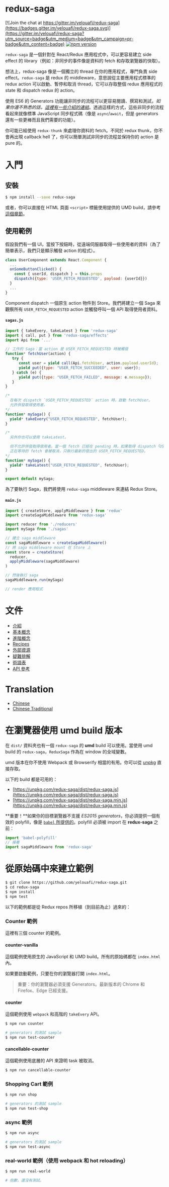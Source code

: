 # redux-saga

[![Join the chat at https://gitter.im/yelouafi/redux-saga](https://badges.gitter.im/yelouafi/redux-saga.svg)](https://gitter.im/yelouafi/redux-saga?utm_source=badge&utm_medium=badge&utm_campaign=pr-badge&utm_content=badge) [![npm version](https://img.shields.io/npm/v/redux-saga.svg?style=flat-square)](https://www.npmjs.com/package/redux-saga)

`redux-saga` 是一個針對在 React/Redux 應用程式中，可以更容易建立 side effect 的 library（例如：非同步的事件像是資料的 fetch 和存取瀏覽器的快取）。

想法上，redux-saga 像是一個獨立的 thread 在你的應用程式，專門負責 side effect。`redux-saga` 是 redux 的 middleware，意思說從主要應用程式標準的 redux action 可以啟動、暫停和取消 thread，它可以存取整個 redux 應用程式的 state 和 dispatch redux 的 action。

使用 ES6 的 Generators 功能讓非同步的流程可以更容易閱讀、撰寫和測試，*如果你還不熟悉的話，[這裡有一些介紹的連結](https://yelouafi.github.io/redux-saga/docs/ExternalResources.html)*。透過這樣的方式，這些非同步的流程看起來就像標準 JavaScript 同步程式碼（像是 `async`/`await`，但是 generators 還有一些更棒而且我們需要的功能）。

你可能已經使用 `redux-thunk` 來處理你資料的 fetch。不同於 redux thunk，你不會再出現 callback hell 了，你可以簡單測試非同步的流程並保持你的 action 是 pure 的。

# 入門

## 安裝

```sh
$ npm install --save redux-saga
```

或者，你可以直接在 HTML 頁面 `<script>` 標籤使用提供的 UMD build，請參考[這個章節](#using-umd-build-in-the-browser)。

## 使用範例

假設我們有一個 UI，當按下按鈕時，從遠端伺服器取得一些使用者的資料（為了簡單表示，我們只是顯示觸發 action 的程式）。

```javascript
class UserComponent extends React.Component {
  ...
  onSomeButtonClicked() {
    const { userId, dispatch } = this.props
    dispatch({type: 'USER_FETCH_REQUESTED', payload: {userId}})
  }
  ...
}
```

Component dispatch 一個原生 action 物件到 Store。我們將建立一個 Saga 來觀察所有 `USER_FETCH_REQUESTED` action 並觸發呼叫一個 API 取得使用者資料。

#### `sagas.js`

```javascript
import { takeEvery, takeLatest } from 'redux-saga'
import { call, put } from 'redux-saga/effects'
import Api from '...'

// 工作的 Saga：當 action 是 USER_FETCH_REQUESTED 時被觸發
function* fetchUser(action) {
   try {
      const user = yield call(Api.fetchUser, action.payload.userId);
      yield put({type: "USER_FETCH_SUCCEEDED", user: user});
   } catch (e) {
      yield put({type: "USER_FETCH_FAILED", message: e.message});
   }
}

/*
  在每次 dispatch `USER_FETCH_REQUESTED` action 時，啟動 fetchUser。
  允許併發取得使用者。
*/
function* mySaga() {
  yield* takeEvery("USER_FETCH_REQUESTED", fetchUser);
}

/*
  另外你也可以使用 takeLatest。

  但不允許併發取得使用者。當一個 fetch 已經在 pending 時，如果取得 dispatch「USER_FETCH_REQUESTED」，
  正在等待的 fetch 會被取消，只執行最新的發出的 USER_FETCH_REQUESTED。
*/
function* mySaga() {
  yield* takeLatest("USER_FETCH_REQUESTED", fetchUser);
}

export default mySaga;
```

為了要執行 Saga，我們將使用 `redux-saga` middleware 來連結 Redux Store。

#### `main.js`

```javascript
import { createStore, applyMiddleware } from 'redux'
import createSagaMiddleware from 'redux-saga'

import reducer from './reducers'
import mySaga from './sagas'

// 建立 saga middleware
const sagaMiddleware = createSagaMiddleware()
// 將 saga middleware mount 在 Store 上
const store = createStore(
  reducer,
  applyMiddleware(sagaMiddleware)
)

// 然後執行 saga
sagaMiddleware.run(mySaga)

// render 應用程式
```

# 文件

- [介紹](http://yelouafi.github.io/redux-saga/docs/introduction/BeginnerTutorial.html)
- [基本概念](http://yelouafi.github.io/redux-saga/docs/basics/index.html)
- [進階概念](http://yelouafi.github.io/redux-saga/docs/advanced/index.html)
- [Recipes](http://yelouafi.github.io/redux-saga/docs/recipes/index.html)
- [外部資源](http://yelouafi.github.io/redux-saga/docs/ExternalResources.html)
- [疑難排解](http://yelouafi.github.io/redux-saga/docs/Troubleshooting.html)
- [術語表](http://yelouafi.github.io/redux-saga/docs/Glossary.html)
- [API 參考](http://yelouafi.github.io/redux-saga/docs/api/index.html)

# Translation

- [Chinese](https://github.com/superRaytin/redux-saga-in-chinese)
- [Chinese Traditional](https://github.com/neighborhood999/redux-saga)

# 在瀏覽器使用 umd build 版本

在 `dist/` 資料夾也有一個 `redux-saga` 的 **umd** build 可以使用。當使用 umd build 的 `redux-saga`，`ReduxSaga` 作為在 window 的全域變數。

umd 版本在你不使用 Webpack 或 Browserify 相當的有用。你可以從 [unpkg](unpkg.com) 直接存取。

以下的 build 都是可用的：

- [https://unpkg.com/redux-saga/dist/redux-saga.js](https://unpkg.com/redux-saga/dist/redux-saga.js)  
- [https://unpkg.com/redux-saga/dist/redux-saga.min.js](https://unpkg.com/redux-saga/dist/redux-saga.min.js)

**重要！**如果你的目標瀏覽器不支援 *ES2015 generators*，你必須提供一個有效的 polyfill，像是 [`babel` 所提供的](https://cdnjs.cloudflare.com/ajax/libs/babel-core/5.8.25/browser-polyfill.min.js)。polyfill 必須被 import 在 **redux-saga** 之前：

```javascript
import 'babel-polyfill'
// 接著
import sagaMiddleware from 'redux-saga'
```

# 從原始碼中來建立範例

```sh
$ git clone https://github.com/yelouafi/redux-saga.git
$ cd redux-saga
$ npm install
$ npm test
```

以下的範例都是從 Redux repos 所移植（到目前為止）過來的：

### Counter 範例

這裡有三個 counter 的範例。

#### counter-vanilla

這個範例使用原生的 JavaScript 和 UMD build。所有的原始碼都在 `index.html` 內。

如果要啟動範例，只要在你的瀏覽器打開 `index.html`。

> 重要：你的瀏覽器必須支援 Generators。最新版本的 Chrome 和 Firefox、Edge 已經支援。

#### counter

這個範例使用 `webpack` 和高階的 `takeEvery` API。

```sh
$ npm run counter

# generators 的測試 sample
$ npm run test-counter
```

#### cancellable-counter

這個範例使用底層的 API 來證明 task 被取消。

```sh
$ npm run cancellable-counter
```

### Shopping Cart 範例

```sh
$ npm run shop

# generators 的測試 sample
$ npm run test-shop
```

### async 範例

```sh
$ npm run async

# generators 的測試 sample
$ npm run test-async
```

### real-world 範例（使用 webpack 和 hot reloading）

```sh
$ npm run real-world

# 抱歉，還沒有測試。
```
